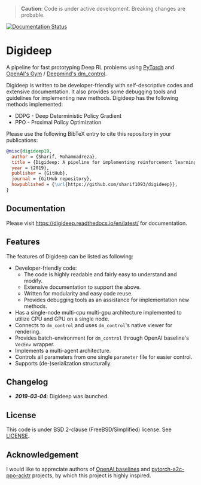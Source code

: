 > **Caution**: Code is under active development. Breaking changes are probable.

[![Documentation Status](https://readthedocs.org/projects/digideep/badge/?version=latest)](https://digideep.readthedocs.io/en/latest/?badge=latest)

# Digideep

A pipeline for fast prototyping Deep RL problems using [PyTorch](https://github.com/pytorch/pytorch)
and [OpenAI's Gym](https://github.com/openai/gym) / [Deepmind's dm_control](https://github.com/deepmind/dm_control).

Digideep is written to be developer-friendly with self-descriptive codes and extensive documentation. It also provides
some debugging tools and guidelines for implementing new methods. Digideep has the following methods implemented:

* DDPG - Deep Deterministic Policy Gradient
* PPO - Proximal Policy Optimization

Please use the following BibTeX entry to cite this repository in your publications:

```bibtex
@misc{digideep19,
  author = {Sharif, Mohammadreza},
  title = {Digideep: A pipeline for implementing reinforcement learning problems},
  year = {2019},
  publisher = {GitHub},
  journal = {GitHub repository},
  howpublished = {\url{https://github.com/sharif1093/digideep}},
}
```

## Documentation

Please visit https://digideep.readthedocs.io/en/latest/ for documentation.

## Features

The features of Digideep can be listed as following:

* Developer-friendly code:
  * The code is highly readable and fairly easy to understand and modify.
  * Extensive documentation to support the above.
  * Written for modularity and easy code reuse.
  * Provides debugging tools as an assistance for implementation new methods.
* Has a single-node multi-cpu multi-gpu architecture implemented to utilize CPU and GPU on a single node.
* Connects to `dm_control` and uses `dm_control`'s native viewer for rendering.
* Provides batch-environment for `dm_control` through OpenAI baseline's `VecEnv` wrapper.
* Implements a multi-agent architecture.
* Controls all parameters from one single `parameter` file for easier control.
* Supports (de-)serialization structurally.


## Changelog

* **_2019-03-04_**: Digideep was launched.

## License

This code is under BSD 2-clause (FreeBSD/Simplified) license. See [LICENSE](LICENSE).

## Acknowledgement

I would like to appreciate authors of [OpenAI baselines](https://github.com/openai/baselines) and 
[pytorch-a2c-ppo-acktr](https://github.com/ikostrikov/pytorch-a2c-ppo-acktr) projects, by which
this project is highly inspired.
